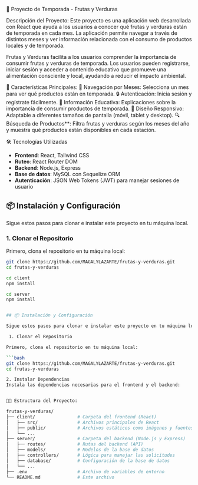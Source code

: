 🥦 Proyecto de Temporada - Frutas y Verduras

 Descripción del Proyecto:
Este proyecto es una aplicación web desarrollada con React que ayuda a los usuarios a conocer qué frutas y verduras están de temporada en cada mes. La aplicación permite navegar a través de distintos meses y ver información relacionada con el consumo de productos locales y de temporada.

Frutas y Verduras facilita a los usuarios comprender la importancia de consumir frutas y verduras de temporada. Los usuarios pueden registrarse, iniciar sesión y acceder a contenido educativo que promueve una alimentación consciente y local, ayudando a reducir el impacto ambiental.

🚀 Características Principales:
📅 Navegación por Meses: Selecciona un mes para ver qué productos están en temporada.
🔒 Autenticación: Inicia sesión y regístrate fácilmente.
🌱 Información Educativa: Explicaciones sobre la importancia de consumir productos de temporada.
🎨 Diseño Responsivo: Adaptable a diferentes tamaños de pantalla (móvil, tablet y desktop).
🔍 Búsqueda de Productos**: Filtra frutas y verduras según los meses del año y muestra qué productos están disponibles en cada estación.

 🛠️ Tecnologías Utilizadas

- **Frontend**: React, Tailwind CSS
- **Ruteo**: React Router DOM
- **Backend**: Node.js, Express
- **Base de datos**: MySQL con Sequelize ORM
- **Autenticación**: JSON Web Tokens (JWT) para manejar sesiones de usuario

## 📦 Instalación y Configuración

Sigue estos pasos para clonar e instalar este proyecto en tu máquina local.

### 1. Clonar el Repositorio

Primero, clona el repositorio en tu máquina local:

```bash
git clone https://github.com/MAGALYLAZARTE/frutas-y-verduras.git
cd frutas-y-verduras

cd client
npm install

cd server
npm install


## 📦 Instalación y Configuración

Sigue estos pasos para clonar e instalar este proyecto en tu máquina local.

 1. Clonar el Repositorio

Primero, clona el repositorio en tu máquina local:

```bash
git clone https://github.com/MAGALYLAZARTE/frutas-y-verduras.git
cd frutas-y-verduras

2. Instalar Dependencias
Instala las dependencias necesarias para el frontend y el backend:


🧑‍💻 Estructura del Proyecto:

frutas-y-verduras/
├── client/                # Carpeta del frontend (React)
│   ├── src/               # Archivos principales de React
│   ├── public/            # Archivos estáticos como imágenes y fuentes
│   └── ...
├── server/                # Carpeta del backend (Node.js y Express)
│   ├── routes/            # Rutas del backend (API)
│   ├── models/            # Modelos de la base de datos
│   ├── controllers/       # Lógica para manejar las solicitudes
│   ├── database/          # Configuración de la base de datos
│   └── ...
├── .env                   # Archivo de variables de entorno
└── README.md              # Este archivo
